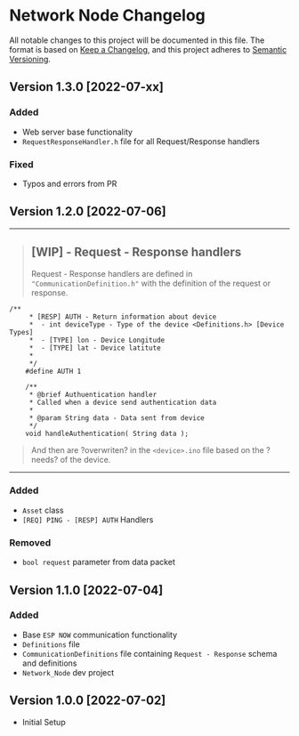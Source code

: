 # Network Node Changelog
All notable changes to this project will be documented in this file.
The format is based on [Keep a Changelog](https://keepachangelog.com/en/1.0.0/),
and this project adheres to [Semantic Versioning](https://semver.org/spec/v2.0.0.html).

## Version 1.3.0 [2022-07-xx]
### Added
- Web server base functionality
- `RequestResponseHandler.h` file for all Request/Response handlers
### Fixed
- Typos and errors from PR

## Version 1.2.0 [2022-07-06]
---
> ## [WIP] - Request - Response handlers
> Request - Response handlers are defined in `"CommunicationDefinition.h"` with the definition of the request or response.
```
/**
     * [RESP] AUTH - Return information about device 
     *  - int deviceType - Type of the device <Definitions.h> [Device Types]
     *  - [TYPE] lon - Device Longitude
     *  - [TYPE] lat - Device latitute
     * 
     */
    #define AUTH 1

    /**
     * @brief Authuentication handler
     * Called when a device send authentication data
     * 
     * @param String data - Data sent from device
     */
    void handleAuthentication( String data );
```
> And then are ?overwriten? in the `<device>.ino` file based on the ?needs? of the device.
---
### Added
- `Asset` class
- `[REQ] PING - [RESP] AUTH` Handlers
### Removed
- `bool request` parameter from data packet


## Version 1.1.0 [2022-07-04]
### Added
- Base `ESP NOW` communication functionality
- `Definitions` file
- `CommunicationDefinitions` file containing `Request - Response` schema and definitions
- `Network_Node` dev project

## Version 1.0.0 [2022-07-02]
- Initial Setup